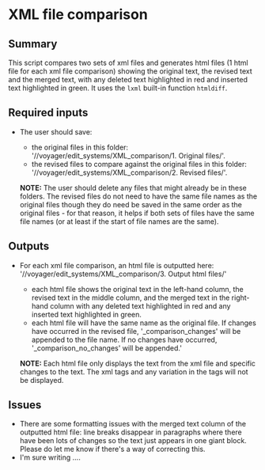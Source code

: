 # XML file comparison

## Summary
This script compares two sets of xml files and generates html files (1 html file for each xml file comparison) showing
the original text, the revised text and the merged text, with any deleted text highlighted in red and inserted text
highlighted in green. It uses the `lxml` built-in function `htmldiff`.

## Required inputs
* The user should save:
    * the original files in this folder: '//voyager/edit\_systems/XML\_comparison/1. Original files/'.
    * the revised files to compare against the original files in this folder: '//voyager/edit\_systems/XML\_comparison/2. Revised files/'.

    **NOTE:** The user should delete any files that might already be in these folders. The revised files do not need to have
       the same file names as the original files though they do need be saved in the same order as the original files - for
       that reason, it helps if both sets of files have the same file names (or at least if the start of file names are the same).

## Outputs
* For each xml file comparison, an html file is outputted here: '//voyager/edit\_systems/XML\_comparison/3. Output html files/'
  * each html file shows the original text in the left-hand column, the revised text in the middle column, and the merged text
    in the right-hand column with any deleted text highlighted in red and any inserted text highlighted in green.
  * each html file will have the same name as the original file. If changes have occurred in the revised file, '\_comparison\_changes' 
    will be appended to the file name. If no changes have occurred, '\_comparison\_no\_changes' will be appended.'

  **NOTE:** Each html file only displays the text from the xml file and specific changes to the text. The xml tags and
   any variation in the tags will not be displayed.

## Issues
  * There are some formatting issues with the merged text column of the outputted html file: line breaks disappear in
    paragraphs where there have been lots of changes so the text just appears in one giant block. Please do let me know
    if there's a way of correcting this.
  * I'm sure writing ....
